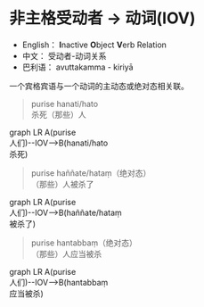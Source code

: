 # 非主格受动者 → 动词(IOV)

* English： **I**nactive **O**bject **V**erb Relation
* 中文： 受动者-动词关系
* 巴利语： avuttakamma - kiriyā
 

一个宾格宾语与一个动词的主动态或绝对态相关联。
>purise hanati/hato<br>杀死（那些）人
<div class="mermaid">
graph LR
A(purise<br>人们)--IOV-->B(hanati/hato<br>杀死)
</div>


>purise haññate/hataṃ（绝对态）<br>（那些）人被杀了
<div class="mermaid">
graph LR
A(purise<br>人们)--IOV-->B(haññate/hataṃ<br>被杀了)
</div>


>purise hantabbaṃ（绝对态）<br>（那些）人应当被杀
<div class="mermaid">
graph LR
A(purise<br>人们)--IOV-->B(hantabbaṃ<br>应当被杀)
</div>


